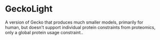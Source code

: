 # GeckoLight
A version of Gecko that produces much smaller models, primarily for human, but doesn't support individual protein constraints from proteomics, only a global protein usage constraint..
